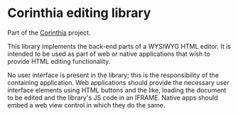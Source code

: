 # Corinthia editing library

Part of the [Corinthia](http://corinthia.io) project.

This library implements the back-end parts of a WYSIWYG HTML editor. It is
intended to be used as part of web or native applications that wish to provide
HTML editing functionality.

No user interface is present in the library; this is the responsibility of the
containing application. Web applications should provide the necessary user
interface elements using HTML buttons and the like, loading the document to be
edited and the library's JS code in an IFRAME. Native apps should embed a web
view control in which they do the same.
